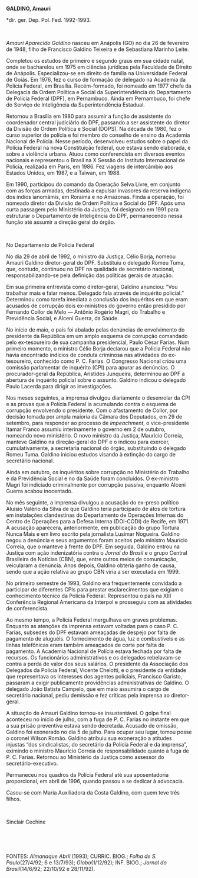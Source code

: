**GALDINO, Amauri**

\*dir. ger. Dep. Pol. Fed. 1992-1993.

 

*Amauri Aparecido Galdino* nasceu em Anápolis (GO) no dia 26 de
fevereiro de 1948, filho de Francisco Galdino Teixeira e de Sebastiana
Marinho Leite.

Completou os estudos de primeiro e segundo graus em sua cidade natal,
onde se bacharelou em 1975 em ciências jurídicas pela Faculdade de
Direito de Anápolis. Especializou-se em direito de família na
Universidade Federal de Goiás. Em 1976, fez o curso de formação de
delegado na Academia da Polícia Federal, em Brasília. Recém-formado, foi
nomeado em 1977 chefe da Delegacia da Ordem Política e Social da
Superintendência do Departamento de Polícia Federal (DPF), em
Pernambuco. Ainda em Pernambuco, foi chefe do Serviço de Inteligência da
Superintendência Estadual.

Retornou a Brasília em 1980 para assumir a função de assistente do
coordenador central judiciário do DPF, passando a ser assistente do
diretor da Divisão de Ordem Política e Social (DOPS). Na década de 1980,
fez o curso superior de polícia e foi membro do conselho de ensino da
Academia Nacional de Polícia. Nesse período, desenvolveu estudos sobre o
papel da Polícia Federal na nova Constituição federal, que estava sendo
elaborada, e sobre a violência urbana. Atuou como conferencista em
diversos eventos nacionais e representou o Brasil na X Sessão do
Instituto Internacional de Polícia, realizada em Paris, em 1986. Fez
viagens de intercâmbio aos Estados Unidos, em 1987, e a Taiwan, em 1988.

Em 1990, participou do comando da Operação Selva Livre, em conjunto com
as forças armadas, destinada a expulsar invasores da reserva indígena
dos índios ianomâmis, em Roraima e no Amazonas. Finda a operação, foi
nomeado diretor da Divisão de Ordem Política e Social do DPF. Após uma
curta passagem pelo Ministério da Justiça, foi designado em 1991 para
estruturar o Departamento de Inteligência do DPF, permanecendo nessa
função até assumir a direção geral do órgão.

 

No Departamento de Polícia Federal

No dia 29 de abril de 1992, o ministro da Justiça, Célio Borja, nomeou
Amauri Galdino diretor-geral do DPF. Substituiu o delegado Romeu Tuma,
que, contudo, continuou no DPF na qualidade de secretário nacional,
responsabilizando-se pela definição das políticas gerais de atuação.

Em sua primeira entrevista como diretor-geral, Galdino anunciou: “Vou
trabalhar mais e falar menos. Delegado fala através de inquérito
policial.” Determinou como tarefa imediata a conclusão dos inquéritos em
que eram acusados de corrupção dois ex-ministros do governo então
presidido por Fernando Collor de Melo — Antônio Rogério Magri, do
Trabalho e Previdência Social, e Alceni Guerra, da Saúde.

No início de maio, o país foi abalado pelas denúncias de envolvimento do
presidente da República em um amplo esquema de corrupção comandado pelo
ex-tesoureiro de sua campanha presidencial, Paulo César Farias. Num
primeiro momento, o ministro Célio Borja declarou que a Polícia Federal
não havia encontrado indícios de conduta criminosa nas atividades do
ex-tesoureiro, conhecido como P. C. Farias. O Congresso Nacional criou
uma comissão parlamentar de inquérito (CPI) para apurar as denúncias. O
procurador-geral da República, Aristides Junqueira, determinou ao DPF a
abertura de inquérito policial sobre o assunto. Galdino indicou o
delegado Paulo Lacerda para dirigir as investigações.

Nos meses seguintes, a imprensa divulgou diariamente o desenrolar da CPI
e as provas que a Polícia Federal ia acumulando contra o esquema de
corrupção envolvendo o presidente. Com o afastamento de Collor, por
decisão tomada por ampla maioria da Câmara dos Deputados, em 29 de
setembro, para responder ao processo de *impeachment*, o vice-presidente
Itamar Franco assumiu interinamente o governo em 2 de outubro, nomeando
novo ministério. O novo ministro da Justiça, Maurício Correia, manteve
Galdino na direção-geral do DPF e o indicou para exercer,
cumulativamente, a secretaria nacional do órgão, substituindo o delegado
Romeu Tuma. Galdino iniciou estudos visando à extinção do cargo de
secretário nacional.

Ainda em outubro, os inquéritos sobre corrupção no Ministério do
Trabalho e da Previdência Social e no da Saúde foram concluídos. O
ex-ministro Magri foi indiciado criminalmente por corrupção passiva,
enquanto Alceni Guerra acabou inocentado.

No mês seguinte, a imprensa divulgou a acusação do ex-preso político
Aluísio Valério da Silva de que Galdino teria participado de atos de
tortura em instalações clandestinas do Departamento de Operações
Internas do Centro de Operações para a Defesa Interna (DOI-CODI) de
Recife, em 1971. A acusação aparecera, anteriormente, em publicação do
grupo Tortura Nunca Mais e em livro escrito pela jornalista Lusimar
Nogueira. Galdino negou a denúncia e seus argumentos foram aceitos pelo
ministro Maurício Correia, que o manteve à frente do DPF. Em seguida,
Galdino entrou na Justiça com ação indenizatória contra o *Jornal do
Brasil* e o grupo Central Brasileira de Notícias (CBN), que, entre
outros meios de comunicação, veicularam a denúncia. Anos depois, Galdino
obteria ganho de causa, sendo que a ação relativa ao grupo CBN viria a
ser executada em 1999.

No primeiro semestre de 1993, Galdino era frequentemente convidado a
participar de diferentes CPIs para prestar esclarecimentos que exigiam o
conhecimento técnico da Polícia Federal. Representou o país na XIII
Conferência Regional Americana da Interpol e prosseguiu com as
atividades de conferencista.

Ao mesmo tempo, a Polícia Federal mergulhava em graves problemas.
Enquanto as atenções da imprensa estavam voltadas para o caso P. C.
Farias, subsedes do DPF estavam ameaçadas de despejo por falta de
pagamento de aluguéis. O fornecimento de água, luz e combustíveis e as
linhas telefônicas eram também ameaçados de corte por falta de
pagamento. A Academia Nacional de Polícia estava fechada por falta de
recursos. Os funcionários administrativos e os delegados rebelavam-se
contra a perda de valor dos seus salários. O presidente da Associação
dos Delegados da Polícia Federal, Vicente Chelotti, e o presidente da
entidade que representava os interesses dos agentes policiais, Francisco
Garisto, passaram a exigir publicamente providências administrativas de
Galdino. O delegado João Batista Campelo, que em maio assumira o cargo
de secretário nacional, pediu demissão e fez críticas pela imprensa ao
diretor-geral.

A situação de Amauri Galdino tornou-se insustentável. O golpe final
aconteceu no início de julho, com a fuga de P. C. Farias no instante em
que a sua prisão preventiva estava sendo decretada. Acusado de omissão,
Galdino foi exonerado no dia 5 de julho. Para ocupar seu lugar, tomou
posse o coronel Wilson Romão. Galdino atribuiu sua exoneração a atitudes
injustas “dos sindicalistas, do secretário da Polícia Federal e da
imprensa”, eximindo o ministro Maurício Correia de responsabilidade
quanto à fuga de P. C. Farias. Retornou ao Ministério da Justiça como
assessor do secretário-executivo.

Permaneceu nos quadros da Polícia Federal até sua aposentadoria
proporcional, em abril de 1996, quando passou a se dedicar à advocacia.

Casou-se com Maria Auxiliadora da Costa Galdino, com quem teve três
filhos.

 

Sinclair Cechine

 

 

FONTES: *Almanaque Abril* (1993); CURRIC. BIOG.; *Folha de S.
Paulo*(27/4/92; 6 e 13/7/93); *Globo*(1/12/92); INF. BIOG.; *Jornal do
Brasil*(14/6/92; 22/10/92 e 28/11/92).

 
